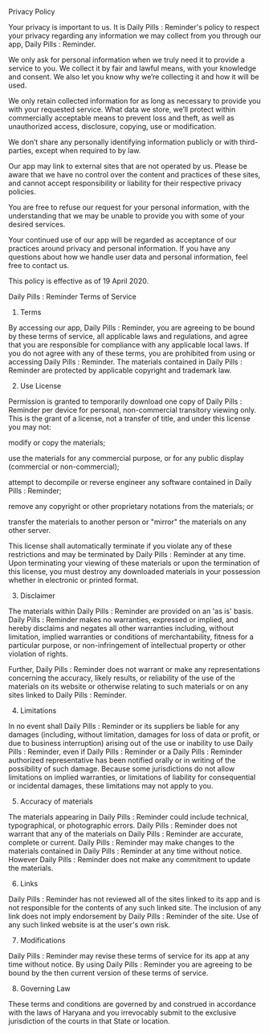 Privacy Policy

Your privacy is important to us. It is Daily Pills : Reminder's policy to respect your privacy regarding any information we may collect from you through our app, Daily Pills : Reminder.

We only ask for personal information when we truly need it to provide a service to you. We collect it by fair and lawful means, with your knowledge and consent. We also let you know why we’re collecting it and how it will be used.

We only retain collected information for as long as necessary to provide you with your requested service. What data we store, we’ll protect within commercially acceptable means to prevent loss and theft, as well as unauthorized access, disclosure, copying, use or modification.

We don’t share any personally identifying information publicly or with third-parties, except when required to by law.

Our app may link to external sites that are not operated by us. Please be aware that we have no control over the content and practices of these sites, and cannot accept responsibility or liability for their respective privacy policies.

You are free to refuse our request for your personal information, with the understanding that we may be unable to provide you with some of your desired services.

Your continued use of our app will be regarded as acceptance of our practices around privacy and personal information. If you have any questions about how we handle user data and personal information, feel free to contact us.

This policy is effective as of 19 April 2020.







Daily Pills : Reminder Terms of Service

1. Terms

By accessing our app, Daily Pills : Reminder, you are agreeing to be bound by these terms of service, all applicable laws and regulations, and agree that you are responsible for compliance with any applicable local laws. If you do not agree with any of these terms, you are prohibited from using or accessing Daily Pills : Reminder. The materials contained in Daily Pills : Reminder are protected by applicable copyright and trademark law.



2. Use License





Permission is granted to temporarily download one copy of Daily Pills : Reminder per device for personal, non-commercial transitory viewing only. This is the grant of a license, not a transfer of title, and under this license you may not:



modify or copy the materials;

use the materials for any commercial purpose, or for any public display (commercial or non-commercial);

attempt to decompile or reverse engineer any software contained in Daily Pills : Reminder;

remove any copyright or other proprietary notations from the materials; or

transfer the materials to another person or "mirror" the materials on any other server.





This license shall automatically terminate if you violate any of these restrictions and may be terminated by Daily Pills : Reminder at any time. Upon terminating your viewing of these materials or upon the termination of this license, you must destroy any downloaded materials in your possession whether in electronic or printed format.



3. Disclaimer



The materials within Daily Pills : Reminder are provided on an 'as is' basis. Daily Pills : Reminder makes no warranties, expressed or implied, and hereby disclaims and negates all other warranties including, without limitation, implied warranties or conditions of merchantability, fitness for a particular purpose, or non-infringement of intellectual property or other violation of rights.

Further, Daily Pills : Reminder does not warrant or make any representations concerning the accuracy, likely results, or reliability of the use of the materials on its website or otherwise relating to such materials or on any sites linked to Daily Pills : Reminder.



4. Limitations

In no event shall Daily Pills : Reminder or its suppliers be liable for any damages (including, without limitation, damages for loss of data or profit, or due to business interruption) arising out of the use or inability to use Daily Pills : Reminder, even if Daily Pills : Reminder or a Daily Pills : Reminder authorized representative has been notified orally or in writing of the possibility of such damage. Because some jurisdictions do not allow limitations on implied warranties, or limitations of liability for consequential or incidental damages, these limitations may not apply to you.



5. Accuracy of materials

The materials appearing in Daily Pills : Reminder could include technical, typographical, or photographic errors. Daily Pills : Reminder does not warrant that any of the materials on Daily Pills : Reminder are accurate, complete or current. Daily Pills : Reminder may make changes to the materials contained in Daily Pills : Reminder at any time without notice. However Daily Pills : Reminder does not make any commitment to update the materials.



6. Links

Daily Pills : Reminder has not reviewed all of the sites linked to its app and is not responsible for the contents of any such linked site. The inclusion of any link does not imply endorsement by Daily Pills : Reminder of the site. Use of any such linked website is at the user's own risk.



7. Modifications

Daily Pills : Reminder may revise these terms of service for its app at any time without notice. By using Daily Pills : Reminder you are agreeing to be bound by the then current version of these terms of service.



8. Governing Law

These terms and conditions are governed by and construed in accordance with the laws of Haryana and you irrevocably submit to the exclusive jurisdiction of the courts in that State or location.
